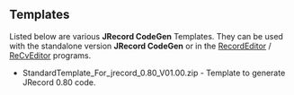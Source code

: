 ## Templates

Listed below are various **JRecord CodeGen** Templates. They can be 
used with the standalone version **JRecord CodeGen** or in the
[RecordEditor](https://sourceforge.net/projects/record-editor/) / [ReCvEditor](https://sourceforge.net/projects/recsveditor/) programs.

* StandardTemplate_For_jrecord_0.80_V01.00.zip - Template to generate JRecord 0.80 code.